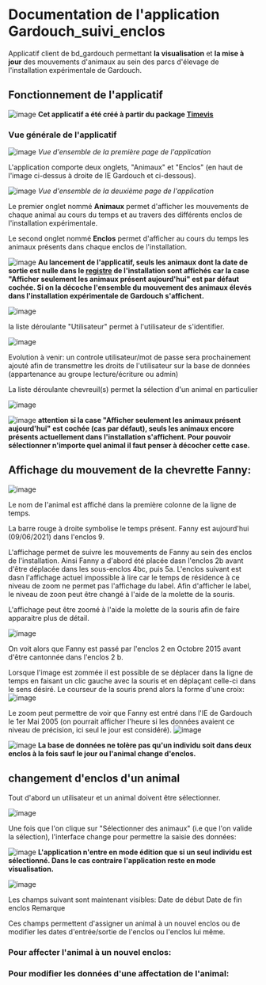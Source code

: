 # Documentation de l'application Gardouch_suivi_enclos
Applicatif client de bd_gardouch permettant **la visualisation** et **la mise à jour** des mouvements d'animaux au sein des parcs d'élevage de l'installation expérimentale de Gardouch.

## Fonctionnement de l'applicatif

![image](https://user-images.githubusercontent.com/39738426/121325887-4b02c880-c912-11eb-8cc2-84afbdbb4de5.png)
**Cet applicatif a été créé à partir du package  [Timevis](https://github.com/yannickkk/timevis)**

### Vue générale de l'applicatif

![image](https://user-images.githubusercontent.com/39738426/125275984-f804a280-e30f-11eb-9fec-7f87851e5659.png)
_Vue d'ensemble de la première page de l'application_ 

L'application comporte deux onglets, "Animaux" et "Enclos" (en haut de l'image ci-dessus à droite de IE Gardouch et ci-dessous).

![image](https://user-images.githubusercontent.com/39738426/125276104-1cf91580-e310-11eb-890d-53b26ca3ac65.png)
_Vue d'ensemble de la deuxième page de l'application_

Le premier onglet nommé **Animaux** permet d'afficher les mouvements de chaque animal au cours du temps et au travers des différents enclos de l'installation expérimentale.

Le second onglet nommé **Enclos** permet d'afficher au cours du temps les animaux présents dans chaque enclos de l'installation.

![image](https://user-images.githubusercontent.com/39738426/121325940-581fb780-c912-11eb-8717-5dbb6f530ad4.png) **Au lancement de l'applicatif, seuls les animaux dont la date de sortie est nulle dans le [registre](https://github.com/yannickkk/Applicatifs_IE_Gardouch/Gardouch_registre) de l'installation sont affichés car la case "Afficher seulement les animaux présent aujourd'hui" est par défaut cochée. Si on la décoche l'ensemble du mouvement des animaux élevés dans l'installation expérimentale de Gardouch s'affichent.**

![image](https://user-images.githubusercontent.com/39738426/121326804-2bb86b00-c913-11eb-92e6-171774dc68f7.png)

la liste déroulante "Utilisateur" permet à l'utilisateur de s'identifier.

![image](https://user-images.githubusercontent.com/39738426/121482086-143db880-c9cd-11eb-99fa-b56b05213851.png)

Evolution à venir: un controle utilisateur/mot de passe sera prochainement ajouté afin de transmettre les droits de l'utilisateur sur la base de données (appartenance au groupe lecture/écriture ou admin) 

La liste déroulante chevreuil(s) permet la sélection d'un animal en particulier

![image](https://user-images.githubusercontent.com/39738426/121481370-5a464c80-c9cc-11eb-859f-d6a0309fb551.png)

![image](https://user-images.githubusercontent.com/39738426/121325940-581fb780-c912-11eb-8717-5dbb6f530ad4.png) **attention si la case "Afficher seulement les animaux présent aujourd'hui" est cochée (cas par défaut), seuls les animaux encore présents actuellement dans l'installation s'affichent. Pour pouvoir sélectionner n'importe quel animal il faut penser à décocher cette case.**

<h2> Affichage du mouvement de la chevrette Fanny:</h2>

![image](https://user-images.githubusercontent.com/39738426/121327031-5f939080-c913-11eb-85f9-0babc00cf76f.png)

Le nom de l'animal est affiché dans la première colonne de la ligne de temps.

La barre rouge à droite symbolise le temps présent. Fanny est aujourd'hui (09/06/2021) dans l'enclos 9.

L'affichage permet de suivre les mouvements de Fanny au sein des enclos de l'installation. Ainsi Fanny a d'abord été placée dasn l'enclos 2b avant d'être déplacée dans les sous-enclos 4bc, puis 5a. L'enclos suivant est dasn l'affichage actuel impossible à lire car le temps de résidence à ce niveau de zoom ne permet pas l'affichage du label. Afin d'afficher le label, le niveau de zoon peut être changé à l'aide de la molette de la souris.

L'affichage peut être zoomé à l'aide la molette de la souris afin de faire apparaitre plus de détail.

![image](https://user-images.githubusercontent.com/39738426/121329133-370c9600-c915-11eb-9162-e6d743e8b17a.png)

On voit alors que Fanny est passé par l'enclos 2 en Octobre 2015 avant d'être cantonnée dans l'enclos 2 b.

Lorsque l'image est zommée il est possible de se déplacer dans la ligne de temps en faisant un clic gauche avec la souris et en déplaçant celle-ci dans le sens désiré. Le courseur de la souris prend alors la forme d'une croix:
![image](https://user-images.githubusercontent.com/39738426/121330421-4d672180-c916-11eb-97df-60d76bd5c0ff.png)

Le zoom peut permettre de voir que Fanny est entré dans l'IE de Gardouch le 1er Mai 2005 (on pourrait afficher l'heure si les données avaient ce niveau de précision, ici seul le jour est considéré).
![image](https://user-images.githubusercontent.com/39738426/121327771-0a0bb380-c914-11eb-9d51-4675b468e745.png)

![image](https://user-images.githubusercontent.com/39738426/121325887-4b02c880-c912-11eb-8cc2-84afbdbb4de5.png) **La base de données ne tolère pas qu'un individu soit dans deux enclos à la fois sauf le jour ou l'animal change d'enclos.**

<h2> changement d'enclos d'un animal </h2>

Tout d'abord un utilisateur et un animal doivent être sélectionner.

![image](https://user-images.githubusercontent.com/39738426/125275240-128a4c00-e30f-11eb-8843-ee9bff6c8827.png)

Une fois que l'on clique sur "Sélectionner des animaux" (i.e que l'on valide la sélection), l'interface change pour permettre la saisie des données:

![image](https://user-images.githubusercontent.com/39738426/121325887-4b02c880-c912-11eb-8cc2-84afbdbb4de5.png) **L'application n'entre en mode édition que si un seul individu est sélectionné. Dans le cas contraire l'application reste en mode visualisation.**

![image](https://user-images.githubusercontent.com/39738426/125275280-203fd180-e30f-11eb-8843-1e6fa5fd393a.png)

Les champs suivant sont maintenant visibles:
Date de début
Date de fin
enclos
Remarque

Ces champs permettent d'assigner un animal à un nouvel enclos ou de modifier les dates d'entrée/sortie de l'enclos ou l'enclos lui même.

<h3>Pour affecter l'animal à un nouvel enclos: </h3>


<h3>Pour modifier les données d'une affectation de l'animal: </h3>

